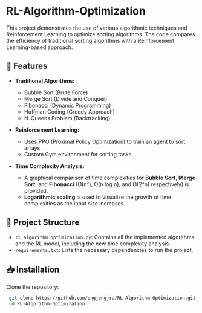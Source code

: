 # RL-Algorithm-Optimization

This project demonstrates the use of various algorithmic techniques and Reinforcement Learning to optimize sorting algorithms. The code compares the efficiency of traditional sorting algorithms with a Reinforcement Learning-based approach.

## 📌 Features
- **Traditional Algorithms:**
  - Bubble Sort (Brute Force)
  - Merge Sort (Divide and Conquer)
  - Fibonacci (Dynamic Programming)
  - Huffman Coding (Greedy Approach)
  - N-Queens Problem (Backtracking)
- **Reinforcement Learning:**
  - Uses PPO (Proximal Policy Optimization) to train an agent to sort arrays.
  - Custom Gym environment for sorting tasks.
  
- **Time Complexity Analysis:**
  - A graphical comparison of time complexities for **Bubble Sort**, **Merge Sort**, and **Fibonacci** (O(n²), O(n log n), and O(2^n) respectively) is provided.
  - **Logarithmic scaling** is used to visualize the growth of time complexities as the input size increases.

## 📂 Project Structure
- `rl_algorithm_optimization.py`: Contains all the implemented algorithms and the RL model, including the new time complexity analysis.
- `requirements.txt`: Lists the necessary dependencies to run the project.

## 📥 Installation
Clone the repository:
```bash
 git clone https://github.com/engjengjra/RL-Algorithm-Optimization.git
 cd RL-Algorithm-Optimization



